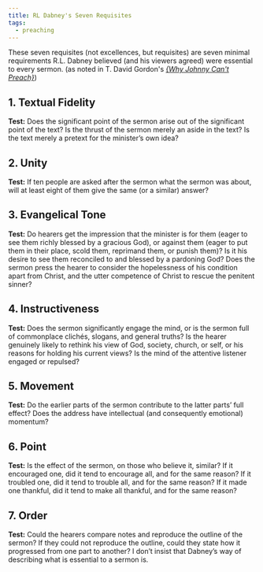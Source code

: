 ```yaml
---
title: RL Dabney's Seven Requisites
tags:
  - preaching
---
```

These seven requisites (not excellences, but requisites) are seven minimal requirements R.L. Dabney believed (and his viewers agreed) were essential to every sermon.  (as noted in T. David Gordon's [_{Why Johnny Can't Preach}_](notes/books/why-johnny-cant-preach-9781596381162))
## 1.  Textual Fidelity

**Test:** Does the significant point of the sermon arise out of the significant point of the text? Is the thrust of the sermon merely an aside in the text? Is the text merely a pretext for the minister’s own idea?

## 2.  Unity

**Test:** If ten people are asked after the sermon what the sermon was about, will at least eight of them give the same (or a similar) answer?

## 3. Evangelical Tone

**Test:** Do hearers get the impression that the minister is for them (eager to see them richly blessed by a gracious God), or against them (eager to put them in their place, scold them, reprimand them, or punish them)? Is it his desire to see them reconciled to and blessed by a pardoning God? Does the sermon press the hearer to consider the hopelessness of his condition apart from Christ, and the utter competence of Christ to rescue the penitent sinner?

## 4. Instructiveness

**Test:** Does the sermon significantly engage the mind, or is the sermon full of commonplace clichés, slogans, and general truths? Is the hearer genuinely likely to rethink his view of God, society, church, or self, or his reasons for holding his current views? Is the mind of the attentive listener engaged or repulsed?

## 5. Movement

**Test:** Do the earlier parts of the sermon contribute to the latter parts’ full effect? Does the address have intellectual (and consequently emotional) momentum?

## 6. Point

**Test:** Is the effect of the sermon, on those who believe it, similar? If it encouraged one, did it tend to encourage all, and for the same reason? If it troubled one, did it tend to trouble all, and for the same reason? If it made one thankful, did it tend to make all thankful, and for the same reason?

## 7. Order

**Test:** Could the hearers compare notes and reproduce the outline of the sermon? If they could not reproduce the outline, could they state how it progressed from one part to another? I don’t insist that Dabney’s way of describing what is essential to a sermon is.

